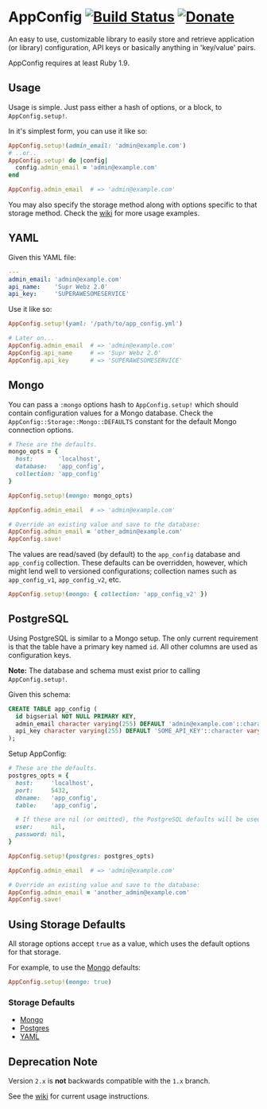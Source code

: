 # AppConfig [![Build Status](https://travis-ci.org/Oshuma/app_config.png?branch=master)](https://travis-ci.org/Oshuma/app_config) [![Donate](https://www.paypalobjects.com/en_US/i/btn/btn_donate_SM.gif)](https://www.paypal.com/cgi-bin/webscr?cmd=_donations&business=3N885MZB7QCY6&lc=US&item_name=Dale%20Campbell&item_number=app_config&currency_code=USD&bn=PP%2dDonationsBF%3abtn_donate_SM%2egif%3aNonHosted)

An easy to use, customizable library to easily store and retrieve application
(or library) configuration, API keys or basically anything in 'key/value' pairs.

AppConfig requires at least Ruby 1.9.


## Usage

Usage is simple.  Just pass either a hash of options, or a block, to `AppConfig.setup!`.

In it's simplest form, you can use it like so:

```ruby
AppConfig.setup!(admin_email: 'admin@example.com')
# ..or..
AppConfig.setup! do |config|
  config.admin_email = 'admin@example.com'
end

AppConfig.admin_email  # => 'admin@example.com'
```

You may also specify the storage method along with options specific to that storage method.
Check the [wiki](https://github.com/Oshuma/app_config/wiki) for more usage examples.


## YAML

Given this YAML file:

```yaml
---
admin_email: 'admin@example.com'
api_name:    'Supr Webz 2.0'
api_key:     'SUPERAWESOMESERVICE'
```

Use it like so:

```ruby
AppConfig.setup!(yaml: '/path/to/app_config.yml')

# Later on...
AppConfig.admin_email  # => 'admin@example.com'
AppConfig.api_name     # => 'Supr Webz 2.0'
AppConfig.api_key      # => 'SUPERAWESOMESERVICE'
```


## Mongo

You can pass a `:mongo` options hash to `AppConfig.setup!` which should contain
configuration values for a Mongo database.  Check the `AppConfig::Storage::Mongo::DEFAULTS`
constant for the default Mongo connection options.

```ruby
# These are the defaults.
mongo_opts = {
  host:       'localhost',
  database:   'app_config',
  collection: 'app_config'
}

AppConfig.setup!(mongo: mongo_opts)

AppConfig.admin_email  # => 'admin@example.com'

# Override an existing value and save to the database:
AppConfig.admin_email = 'other_admin@example.com'
AppConfig.save!
```

The values are read/saved (by default) to the `app_config` database and
`app_config` collection.  These defaults can be overridden, however, which
might lend well to versioned configurations; collection names such as
`app_config_v1`, `app_config_v2`, etc.

```ruby
AppConfig.setup!(mongo: { collection: 'app_config_v2' })
```


## PostgreSQL

Using PostgreSQL is similar to a Mongo setup.
The only current requirement is that the table have a primary key named `id`.
All other columns are used as configuration keys.

**Note:** The database and schema must exist prior to calling `AppConfig.setup!`.

Given this schema:

```sql
CREATE TABLE app_config (
  id bigserial NOT NULL PRIMARY KEY,
  admin_email character varying(255) DEFAULT 'admin@example.com'::character varying,
  api_key character varying(255) DEFAULT 'SOME_API_KEY'::character varying
);
```

Setup AppConfig:

```ruby
# These are the defaults.
postgres_opts = {
  host:     'localhost',
  port:     5432,
  dbname:   'app_config',
  table:    'app_config',

  # If these are nil (or omitted), the PostgreSQL defaults will be used.
  user:     nil,
  password: nil,
}

AppConfig.setup!(postgres: postgres_opts)

AppConfig.admin_email  # => 'admin@example.com'

# Override an existing value and save to the database:
AppConfig.admin_email = 'another_admin@example.com'
AppConfig.save!
```


## Using Storage Defaults

All storage options accept `true` as a value, which uses the default options for that storage.

For example, to use the [Mongo](https://github.com/Oshuma/app_config/blob/master/lib/app_config/storage/mongo.rb#L9) defaults:

```ruby
AppConfig.setup!(mongo: true)
```

### Storage Defaults

* [Mongo](https://github.com/Oshuma/app_config/blob/master/lib/app_config/storage/mongo.rb#L9)
* [Postgres](https://github.com/Oshuma/app_config/blob/master/lib/app_config/storage/postgres.rb#L8)
* [YAML](https://github.com/Oshuma/app_config/blob/master/lib/app_config/storage/yaml.rb#L9)


## Deprecation Note

Version `2.x` is **not** backwards compatible with the `1.x` branch.

See the [wiki](https://github.com/Oshuma/app_config/wiki) for current usage instructions.
